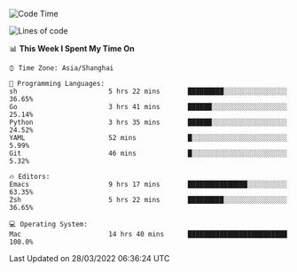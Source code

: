 <!--START_SECTION:waka-->
![Code Time](http://img.shields.io/badge/Code%20Time-687%20hrs%204%20mins-blue)

![Lines of code](https://img.shields.io/badge/From%20Hello%20World%20I%27ve%20Written-22%20Thousand%20lines%20of%20code-blue)

📊 **This Week I Spent My Time On** 

```text
⌚︎ Time Zone: Asia/Shanghai

💬 Programming Languages: 
sh                       5 hrs 22 mins       █████████░░░░░░░░░░░░░░░░   36.65% 
Go                       3 hrs 41 mins       ██████░░░░░░░░░░░░░░░░░░░   25.14% 
Python                   3 hrs 35 mins       ██████░░░░░░░░░░░░░░░░░░░   24.52% 
YAML                     52 mins             █░░░░░░░░░░░░░░░░░░░░░░░░   5.99% 
Git                      46 mins             █░░░░░░░░░░░░░░░░░░░░░░░░   5.32%

🔥 Editors: 
Emacs                    9 hrs 17 mins       ███████████████░░░░░░░░░░   63.35% 
Zsh                      5 hrs 22 mins       █████████░░░░░░░░░░░░░░░░   36.65%

💻 Operating System: 
Mac                      14 hrs 40 mins      █████████████████████████   100.0%

```


 Last Updated on 28/03/2022 06:36:24 UTC
<!--END_SECTION:waka-->

